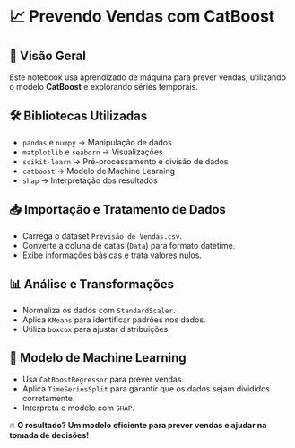 # 📈 Prevendo Vendas com CatBoost  

## 🚀 Visão Geral  
Este notebook usa aprendizado de máquina para prever vendas, utilizando o modelo **CatBoost** e explorando séries temporais.  

## 🛠️ Bibliotecas Utilizadas  
- `pandas` e `numpy` → Manipulação de dados  
- `matplotlib` e `seaborn` → Visualizações  
- `scikit-learn` → Pré-processamento e divisão de dados  
- `catboost` → Modelo de Machine Learning  
- `shap` → Interpretação dos resultados  

## 📥 Importação e Tratamento de Dados  
- Carrega o dataset `Previsão de Vendas.csv`.  
- Converte a coluna de datas (`Data`) para formato datetime.  
- Exibe informações básicas e trata valores nulos.  

## 📊 Análise e Transformações  
- Normaliza os dados com `StandardScaler`.  
- Aplica `KMeans` para identificar padrões nos dados.  
- Utiliza `boxcox` para ajustar distribuições.  

## 🤖 Modelo de Machine Learning  
- Usa `CatBoostRegressor` para prever vendas.  
- Aplica `TimeSeriesSplit` para garantir que os dados sejam divididos corretamente.  
- Interpreta o modelo com `SHAP`.  

🔥 **O resultado? Um modelo eficiente para prever vendas e ajudar na tomada de decisões!**  

